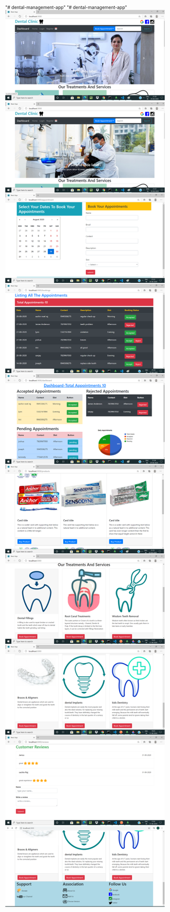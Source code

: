 "# dental-management-app" 
"# dental-management-app" 
<img src="images/clinic1.png"/>
<img src="images/clinic2.png"/>
<img src="images/clinic3.png"/>
<img src="images/clinic4.png"/>
<img src="images/clinic5.png"/>
<img src="images/clinic6.png"/>
<img src="images/clinic7.png"/>
<img src="images/clinic8.png"/>
<img src="images/clinic9.png"/>
<img src="images/clinic10.png"/>

